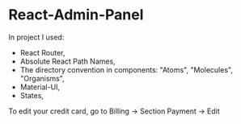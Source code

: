 # React-Admin-Panel

In project I used:

- React Router,
- Absolute React Path Names,
- The directory convention in components: "Atoms", "Molecules", "Organisms",
- Material-UI,
- States,

To edit your credit card, go to Billing -> Section Payment -> Edit
